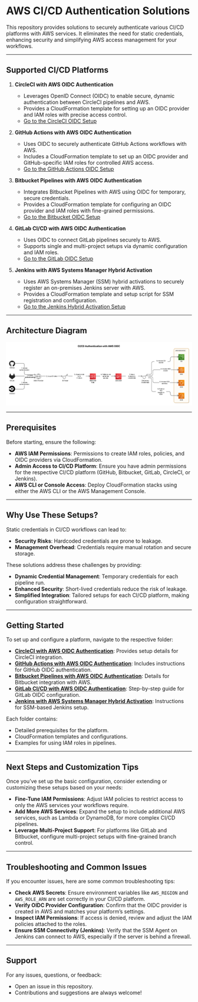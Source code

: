 # AWS CI/CD Authentication Solutions

This repository provides solutions to securely authenticate various CI/CD platforms with AWS services. It eliminates the need for static credentials, enhancing security and simplifying AWS access management for your workflows.

---

## Supported CI/CD Platforms

1. **CircleCI with AWS OIDC Authentication**  
   - Leverages OpenID Connect (OIDC) to enable secure, dynamic authentication between CircleCI pipelines and AWS.
   - Provides a CloudFormation template for setting up an OIDC provider and IAM roles with precise access control.
   - [Go to the CircleCI OIDC Setup](./circleci)

2. **GitHub Actions with AWS OIDC Authentication**  
   - Uses OIDC to securely authenticate GitHub Actions workflows with AWS.
   - Includes a CloudFormation template to set up an OIDC provider and GitHub-specific IAM roles for controlled AWS access.
   - [Go to the GitHub Actions OIDC Setup](./aws-github-oidc)

3. **Bitbucket Pipelines with AWS OIDC Authentication**  
   - Integrates Bitbucket Pipelines with AWS using OIDC for temporary, secure credentials.
   - Provides a CloudFormation template for configuring an OIDC provider and IAM roles with fine-grained permissions.
   - [Go to the Bitbucket OIDC Setup](./bitbucket)

4. **GitLab CI/CD with AWS OIDC Authentication**  
   - Uses OIDC to connect GitLab pipelines securely to AWS.
   - Supports single and multi-project setups via dynamic configuration and IAM roles.
   - [Go to the GitLab OIDC Setup](./gitlab)

5. **Jenkins with AWS Systems Manager Hybrid Activation**  
   - Uses AWS Systems Manager (SSM) hybrid activations to securely register an on-premises Jenkins server with AWS.
   - Provides a CloudFormation template and setup script for SSM registration and configuration.
   - [Go to the Jenkins Hybrid Activation Setup](./jenkins)

---

## Architecture Diagram

![Architecture Diagram](/static/architecture-diagram-oidc.png)

---

## Prerequisites

Before starting, ensure the following:

- **AWS IAM Permissions**: Permissions to create IAM roles, policies, and OIDC providers via CloudFormation.
- **Admin Access to CI/CD Platform**: Ensure you have admin permissions for the respective CI/CD platform (GitHub, Bitbucket, GitLab, CircleCI, or Jenkins).
- **AWS CLI or Console Access**: Deploy CloudFormation stacks using either the AWS CLI or the AWS Management Console.

---

## Why Use These Setups?

Static credentials in CI/CD workflows can lead to:

- **Security Risks**: Hardcoded credentials are prone to leakage.
- **Management Overhead**: Credentials require manual rotation and secure storage.

These solutions address these challenges by providing:

- **Dynamic Credential Management**: Temporary credentials for each pipeline run.
- **Enhanced Security**: Short-lived credentials reduce the risk of leakage.
- **Simplified Integration**: Tailored setups for each CI/CD platform, making configuration straightforward.

---

## Getting Started

To set up and configure a platform, navigate to the respective folder:

- **[CircleCI with AWS OIDC Authentication](./circleci)**: Provides setup details for CircleCI integration.
- **[GitHub Actions with AWS OIDC Authentication](./aws-github-oidc)**: Includes instructions for GitHub OIDC authentication.
- **[Bitbucket Pipelines with AWS OIDC Authentication](./bitbucket)**: Details for Bitbucket integration with AWS.
- **[GitLab CI/CD with AWS OIDC Authentication](./gitlab)**: Step-by-step guide for GitLab OIDC configuration.
- **[Jenkins with AWS Systems Manager Hybrid Activation](./jenkins)**: Instructions for SSM-based Jenkins setup.

Each folder contains:

- Detailed prerequisites for the platform.
- CloudFormation templates and configurations.
- Examples for using IAM roles in pipelines.

---

## Next Steps and Customization Tips

Once you’ve set up the basic configuration, consider extending or customizing these setups based on your needs:

- **Fine-Tune IAM Permissions**: Adjust IAM policies to restrict access to only the AWS services your workflows require.
- **Add More AWS Services**: Expand the setup to include additional AWS services, such as Lambda or DynamoDB, for more complex CI/CD pipelines.
- **Leverage Multi-Project Support**: For platforms like GitLab and Bitbucket, configure multi-project setups with fine-grained branch control.

---

## Troubleshooting and Common Issues

If you encounter issues, here are some common troubleshooting tips:

- **Check AWS Secrets**: Ensure environment variables like `AWS_REGION` and `AWS_ROLE_ARN` are set correctly in your CI/CD platform.
- **Verify OIDC Provider Configuration**: Confirm that the OIDC provider is created in AWS and matches your platform’s settings.
- **Inspect IAM Permissions**: If access is denied, review and adjust the IAM policies attached to the roles.
- **Ensure SSM Connectivity (Jenkins)**: Verify that the SSM Agent on Jenkins can connect to AWS, especially if the server is behind a firewall.

---

## Support

For any issues, questions, or feedback:

- Open an issue in this repository.
- Contributions and suggestions are always welcome!
